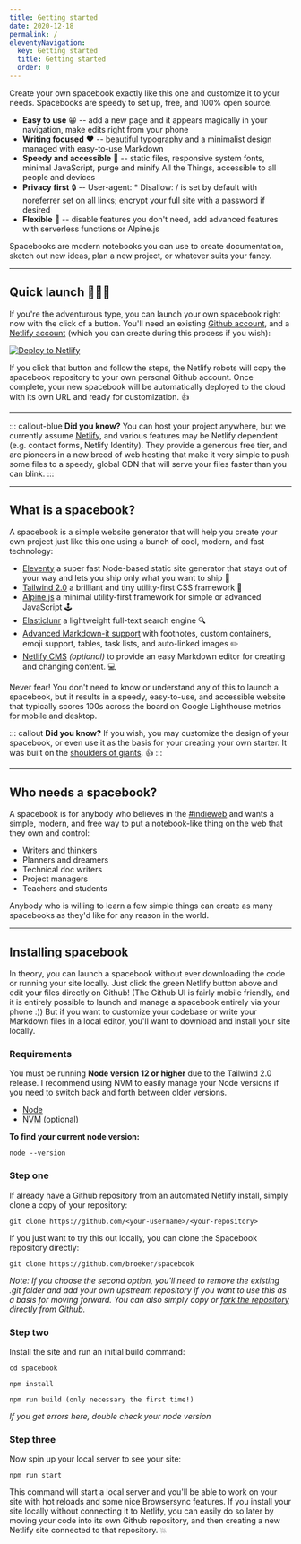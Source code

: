 ```yaml
---
title: Getting started
date: 2020-12-18
permalink: /
eleventyNavigation:
  key: Getting started 
  title: Getting started
  order: 0
---
```

Create your own spacebook exactly like this one and customize it to your needs. Spacebooks are speedy to set up, free, and 100% open source.

- **Easy to use** 😀 -- add a new page and it appears magically in your navigation, make edits right from your phone
- **Writing focused** ❤️ -- beautiful typography and a minimalist design managed with easy-to-use Markdown
- **Speedy and accessible** 🚀 -- static files, responsive system fonts, minimal JavaScript, purge and minify All the Things, accessible to all people and devices
- **Privacy first** 🔒 -- User-agent: \* Disallow: / is set by default with noreferrer set on all links; encrypt your full site with a password if desired
- **Flexible** 💪 -- disable features you don't need, add advanced features with serverless functions or Alpine.js

Spacebooks are modern notebooks you can use to create documentation, sketch out new ideas, plan a new project, or whatever suits your fancy. 

---

## Quick launch 👩🏽‍🚀

If you're the adventurous type, you can launch your own spacebook right now with the click of a button. You'll need an existing [Github account](https://github.com/), and a [Netlify account](https://www.netlify.com/) (which you can create during this process if you wish): 

<div class="flex width-full justify-center">
<a href="https://github.com/broeker/spacebook"><img class="button" src="https://www.netlify.com/img/deploy/button.svg" alt="Deploy to Netlify"></a>
</div>

If you click that button and follow the steps, the Netlify robots will copy the spacebook repository to your own personal Github account. Once complete, your new spacebook will be automatically deployed to the cloud with its own URL and ready for customization. 👍

--- 

::: callout-blue
**Did you know?** You can host your project anywhere, but we currently assume [Netlify](https://www.netlify.com/), and various features may be Netlify dependent (e.g. contact forms, Netlify Identity).  They provide a generous free tier, and are pioneers in a new breed of web hosting that make it very simple to push some files to a speedy, global CDN that will serve your files faster than you can blink.
:::

---

## What is a spacebook? 

A spacebook is a simple website generator that will help you create your own project just like this one using a bunch of cool, modern, and fast technology:

- [Eleventy](https://www.11ty.io) a super fast Node-based static site generator that stays out of your way and lets you ship only what you want to ship 🚀
- [Tailwind 2.0](https://tailwindcss.com/) a brilliant and tiny utility-first CSS framework 🎨
- [Alpine.js](https://github.com/alpinejs/alpine) a minimal utility-first framework for simple or advanced JavaScript 🕹️
- [Elasticlunr](http://elasticlunr.com/) a lightweight full-text search engine 🔍
- [Advanced Markdown-it support](https://github.com/markdown-it/markdown-it) with footnotes, custom containers, emoji support, tables, task lists, and auto-linked images ✏️
- [Netlify CMS](https://www.netlify.com/) *(optional)* to provide an easy Markdown editor for creating and changing content. 💻

Never fear! You don't need to know or understand any of this to launch a spacebook, but it results in a speedy, easy-to-use, and accessible website that typically scores 100s across the board on Google Lighthouse metrics for mobile and desktop.

::: callout
**Did you know?** If you wish, you may customize the design of your spacebook, or even use it as the basis for your creating your own starter. It was built on the [shoulders of giants](/credits). 👍
:::



---

## Who needs a spacebook?

A spacebook is for anybody who believes in the [#indieweb](https://indieweb.org/) and wants a simple, modern, and free way to put a notebook-like thing on the web that they own and control:

- Writers and thinkers
- Planners and dreamers
- Technical doc writers
- Project managers
- Teachers and students

Anybody who is willing to learn a few simple things can create as many spacebooks as they'd like for any reason in the world.

---

## Installing spacebook

In theory, you can launch a spacebook without ever downloading the code or running your site locally. Just click the green Netlify button above and edit your files directly on Github! (The Github UI is fairly mobile friendly, and it is entirely possible to launch and manage a spacebook entirely via your phone :)) But if you want to customize your codebase or write your Markdown files in a local editor, you'll want to download and install your site locally.

### Requirements

You must be running **Node version 12 or higher** due to the Tailwind 2.0 release. I recommend using NVM to easily manage your Node versions if you need to switch back and forth between older versions.

- [Node](https://nodejs.org/)
- [NVM](https://github.com/nvm-sh/nvm) (optional)

**To find your current node version:**

```
node --version
```

### Step one

If already have a Github repository from an automated Netlify install, simply clone a copy of your repository:

```
git clone https://github.com/<your-username>/<your-repository>
```

If you just want to try this out locally, you can clone the Spacebook repository directly:

```
git clone https://github.com/broeker/spacebook
```

_Note: If you choose the second option, you'll need to remove the existing .git folder and add your own upstream repository if you want to use this as a basis for moving forward. You can also simply copy or [fork the repository](https://github.com/broeker/spacebook) directly from Github._

### Step two

Install the site and run an initial build command:

```
cd spacebook

npm install

npm run build (only necessary the first time!)
```

_If you get errors here, double check your node version_

### Step three

Now spin up your local server to see your site:

```
npm run start
```

This command will start a local server and you'll be able to work on your site with hot reloads and some nice Browsersync features. If you install your site locally without connecting it to Netlify, you can easily do so later by moving your code into its own Github repository, and then creating a new Netlify site connected to that repository. 💥
